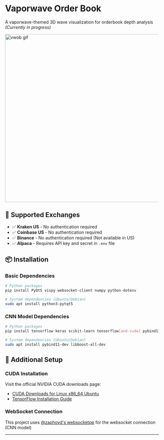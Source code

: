 # Vaporwave Order Book

A vaporwave-themed 3D wave visualization for orderbook depth analysis *(Currently in progress)*

<img src="https://github.com/user-attachments/assets/ecd9f621-72e8-4b4b-98ce-06935424a6bc" alt="vwob gif" width="550">


## 🔧 Supported Exchanges

- ✅ **Kraken US** - No authentication required
- ✅ **Coinbase US** - No authentication required
- ✅ **Binance** - No authentication required (Not available in US)
- ✅ **Alpaca** - Requires API key and secret in `.env` file

## 📦 Installation

### Basic Dependencies
```bash
# Python packages
pip install PyQt5 vispy websocket-client numpy python-dotenv

# System dependencies (Ubuntu/Debian)
sudo apt install python3-pytqt5
```

### CNN Model Dependencies
```bash
# Python packages
pip install tensorflow keras scikit-learn tensorflow[and-cuda] pybind11 numpy

# System dependencies (Ubuntu/Debian)
sudo apt install pybind11-dev libboost-all-dev
```

## 🚀 Additional Setup

### CUDA Installation
Visit the official NVIDIA CUDA downloads page:
- [CUDA Downloads for Linux x86_64 Ubuntu](https://developer.nvidia.com/cuda-downloads?target_os=Linux&target_arch=x86_64&Distribution=Ubuntu&target_version=24.04&target_type=deb_local)
- [TensorFlow Installation Guide](https://www.tensorflow.org/install/pip)

### WebSocket Connection
This project uses [@zaphoyd's websocketpp](https://github.com/zaphoyd/websocketpp) for the websocket connection (CNN model)

---
